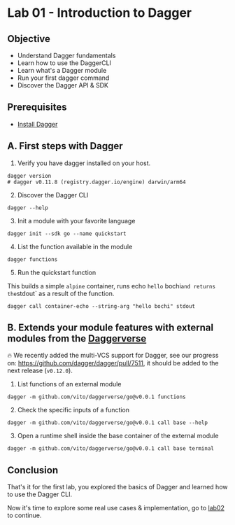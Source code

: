 # Lab 01 - Introduction to Dagger

## Objective

- Understand Dagger fundamentals
- Learn how to use the DaggerCLI
- Learn what's a Dagger module
- Run your first dagger command
- Discover the Dagger API & SDK

## Prerequisites

- [Install Dagger](https://docs.dagger.io/install)

## A. First steps with Dagger

1. Verify you have dagger installed on your host.

```shell
dagger version
# dagger v0.11.8 (registry.dagger.io/engine) darwin/arm64
```
 
 2. Discover the Dagger CLI

```shell
dagger --help
```

 3. Init a module with your favorite language

```shell
dagger init --sdk go --name quickstart
```

 4. List the function available in the module

```shell
dagger functions
```

 5. Run the quickstart function

This builds a simple `alpine` container, runs echo `hello` bochi` and returns the `stdout` as a result of the function.

```shell
dagger call container-echo --string-arg "hello bochi" stdout
```

## B. Extends your module features with external modules from the [Daggerverse](https://daggerverse.dev/)

🔥 We recently added the multi-VCS support for Dagger, see our progress on: https://github.com/dagger/dagger/pull/7511, it should be
added to the next release (`v0.12.0`).

 1. List functions of an external module

```shell
dagger -m github.com/vito/daggerverse/go@v0.0.1 functions
```

 2. Check the specific inputs of a function

```shell
dagger -m github.com/vito/daggerverse/go@v0.0.1 call base --help
``` 

 3. Open a runtime shell inside the base container of the external module

```shell
dagger -m github.com/vito/daggerverse/go@v0.0.1 call base terminal
```


## Conclusion

That's it for the first lab, you explored the basics of Dagger and learned how to use the Dagger CLI.

Now it's time to explore some real use cases & implementation, go to [lab02](../lab02/README.md) to continue.